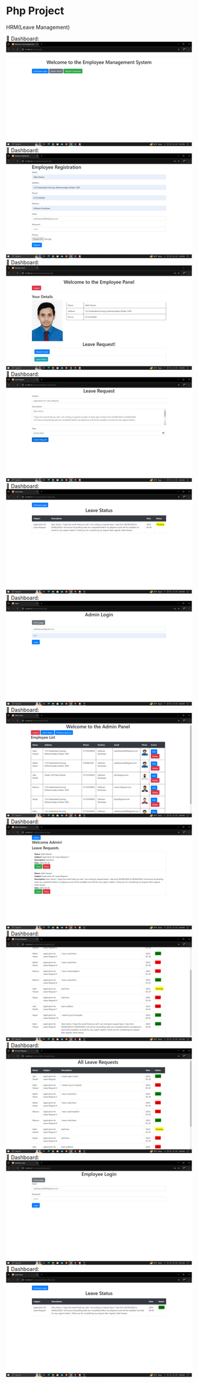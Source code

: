 # Php Project
 HRM(Leave Management)


 :pushpin: Dashboard:
![ Dashboard page](https://github.com/sabithassann/Php-Project/blob/main/Screenshot/home%20page_1.png)
 :pushpin: Dashboard:
![ Dashboard page](https://github.com/sabithassann/Php-Project/blob/main/Screenshot/Employee_reg_2.png)
 :pushpin: Dashboard:
![ Dashboard page](https://github.com/sabithassann/Php-Project/blob/main/Screenshot/Employee_page_3.png)
 :pushpin: Dashboard:
![ Dashboard page](https://github.com/sabithassann/Php-Project/blob/main/Screenshot/Leave_Req_4.png)
 :pushpin: Dashboard:
![ Dashboard page](https://github.com/sabithassann/Php-Project/blob/main/Screenshot/Leave_Status_5.png)
 :pushpin: Dashboard:
![ Dashboard page](https://github.com/sabithassann/Php-Project/blob/main/Screenshot/Admin_Login_6.png)
 :pushpin: Dashboard:
![ Dashboard page](https://github.com/sabithassann/Php-Project/blob/main/Screenshot/Admin_Page_7.png)
 :pushpin: Dashboard:
![ Dashboard page](https://github.com/sabithassann/Php-Project/blob/main/Screenshot/Leave_Requests_Page_8.png)
 :pushpin: Dashboard:
![ Dashboard page](https://github.com/sabithassann/Php-Project/blob/main/Screenshot/Grant_Leave_9.png)
 :pushpin: Dashboard:
![ Dashboard page](https://github.com/sabithassann/Php-Project/blob/main/Screenshot/All_Leave_Req_10.png)
 :pushpin: Dashboard:
![ Dashboard page](https://github.com/sabithassann/Php-Project/blob/main/Screenshot/Employee_Login_11.png)
 :pushpin: Dashboard:
![ Dashboard page](https://github.com/sabithassann/Php-Project/blob/main/Screenshot/Grant_12.png)


